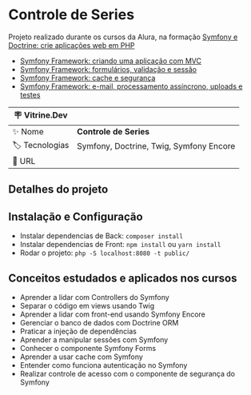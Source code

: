 # Controle de Series

Projeto realizado durante os cursos da Alura, na formação [Symfony e Doctrine: crie aplicações web em PHP](https://cursos.alura.com.br/formacao-symfony-e-doctrine)
* [Symfony Framework: criando uma aplicação com MVC](https://cursos.alura.com.br/course/symfony-framework-criando-aplicacao-mvc)
* [Symfony Framework: formulários, validação e sessão](https://cursos.alura.com.br/course/symfony-framework-formularios-validacao-sessao)
* [Symfony Framework: cache e segurança](https://cursos.alura.com.br/course/symfony-framework-cache-seguranca)
* [Symfony Framework: e-mail, processamento assíncrono, uploads e testes](https://cursos.alura.com.br/course/symfony-framework-e-mail-processamento-assincrono-uploads-testes)


| :placard: Vitrine.Dev |     |
| -------------  | --- |
| :sparkles: Nome        | **Controle de Series**
| :label: Tecnologias | Symfony, Doctrine, Twig, Symfony Encore
| :rocket: URL         | 

## Detalhes do projeto
## Instalação e Configuração

* Instalar dependencias de Back: `composer install`
* Instalar dependencias de Front: `npm install` ou `yarn install`
* Rodar o projeto: `php -S localhost:8080 -t public/`

## Conceitos estudados e aplicados nos cursos

* Aprender a lidar com Controllers do Symfony
* Separar o código em views usando Twig
* Aprender a lidar com front-end usando Symfony Encore
* Gerenciar o banco de dados com Doctrine ORM
* Praticar a injeção de dependências
* Aprender a manipular sessões com Symfony
* Conhecer o componente Symfony Forms
* Aprender a usar cache com Symfony
* Entender como funciona autenticação no Symfony
* Realizar controle de acesso com o componente de segurança do Symfony